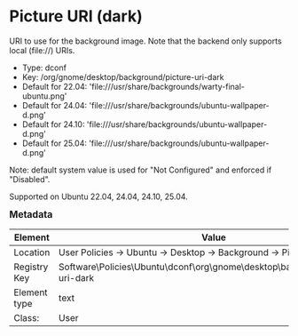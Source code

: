 # Picture URI (dark)

URI to use for the background image. Note that the backend only supports local (file://) URIs.

- Type: dconf
- Key: /org/gnome/desktop/background/picture-uri-dark
- Default for 22.04: 'file:///usr/share/backgrounds/warty-final-ubuntu.png'
- Default for 24.04: 'file:///usr/share/backgrounds/ubuntu-wallpaper-d.png'
- Default for 24.10: 'file:///usr/share/backgrounds/ubuntu-wallpaper-d.png'
- Default for 25.04: 'file:///usr/share/backgrounds/ubuntu-wallpaper-d.png'

Note: default system value is used for "Not Configured" and enforced if "Disabled".

Supported on Ubuntu 22.04, 24.04, 24.10, 25.04.



<span style="font-size: larger;">**Metadata**</span>

| Element      | Value            |
| ---          | ---              |
| Location     | User Policies -> Ubuntu -> Desktop -> Background -> Picture URI (dark)    |
| Registry Key | Software\Policies\Ubuntu\dconf\org\gnome\desktop\background\picture-uri-dark         |
| Element type | text |
| Class:       | User       |
